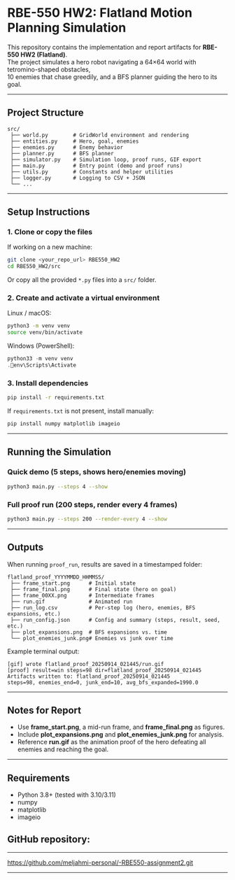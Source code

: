 # RBE-550 HW2: Flatland Motion Planning Simulation

This repository contains the implementation and report artifacts for **RBE-550 HW2 (Flatland)**.  
The project simulates a hero robot navigating a 64×64 world with tetromino-shaped obstacles,  
10 enemies that chase greedily, and a BFS planner guiding the hero to its goal.

---

## Project Structure
```
src/
 ├── world.py        # GridWorld environment and rendering
 ├── entities.py     # Hero, goal, enemies
 ├── enemies.py      # Enemy behavior
 ├── planner.py      # BFS planner
 ├── simulator.py    # Simulation loop, proof runs, GIF export
 ├── main.py         # Entry point (demo and proof runs)
 ├── utils.py        # Constants and helper utilities
 ├── logger.py       # Logging to CSV + JSON
 └── ...
```

---

## Setup Instructions

### 1. Clone or copy the files
If working on a new machine:
```bash
git clone <your_repo_url> RBE550_HW2
cd RBE550_HW2/src
```
Or copy all the provided `*.py` files into a `src/` folder.

### 2. Create and activate a virtual environment
Linux / macOS:
```bash
python3 -m venv venv
source venv/bin/activate
```

Windows (PowerShell):
```powershell
python33 -m venv venv
.env\Scripts\Activate
```

### 3. Install dependencies
```bash
pip install -r requirements.txt
```

If `requirements.txt` is not present, install manually:
```bash
pip install numpy matplotlib imageio
```

---

## Running the Simulation

### Quick demo (5 steps, shows hero/enemies moving)
```bash
python3 main.py --steps 4 --show
```

### Full proof run (200 steps, render every 4 frames)
```bash
python3 main.py --steps 200 --render-every 4 --show
```

---

## Outputs

When running `proof_run`, results are saved in a timestamped folder:
```
flatland_proof_YYYYMMDD_HHMMSS/
 ├── frame_start.png      # Initial state
 ├── frame_final.png      # Final state (hero on goal)
 ├── frame_00XX.png       # Intermediate frames
 ├── run.gif              # Animated run
 ├── run_log.csv          # Per-step log (hero, enemies, BFS expansions, etc.)
 ├── run_config.json      # Config and summary (steps, result, seed, etc.)
 ├── plot_expansions.png  # BFS expansions vs. time
 └── plot_enemies_junk.png# Enemies vs junk over time
```

Example terminal output:
```
[gif] wrote flatland_proof_20250914_021445/run.gif
[proof] result=win steps=98 dir=flatland_proof_20250914_021445
Artifacts written to: flatland_proof_20250914_021445
steps=98, enemies_end=0, junk_end=10, avg_bfs_expanded=1990.0
```

---

## Notes for Report
- Use **frame_start.png**, a mid-run frame, and **frame_final.png** as figures.  
- Include **plot_expansions.png** and **plot_enemies_junk.png** for analysis.  
- Reference **run.gif** as the animation proof of the hero defeating all enemies and reaching the goal.

---

## Requirements
- Python 3.8+ (tested with 3.10/3.11)
- numpy
- matplotlib
- imageio

## GitHub repository:
---

https://github.com/meljahmi-personal/-RBE550-assignment2.git

---

